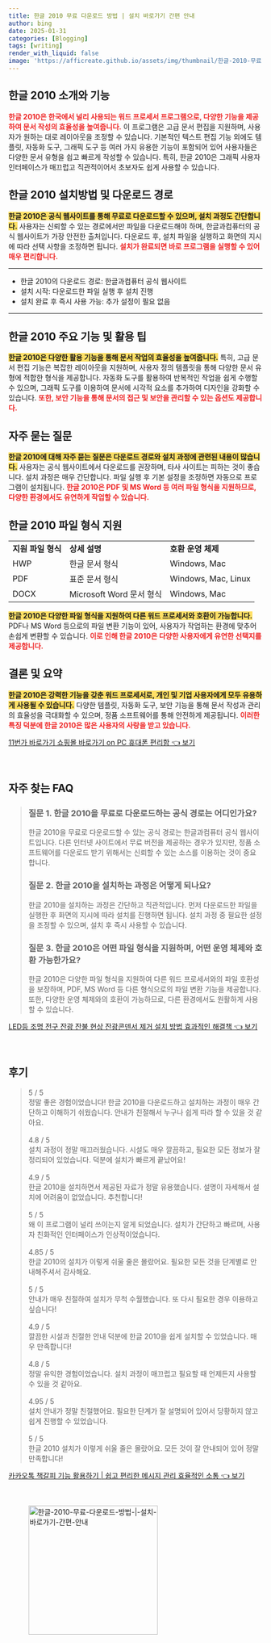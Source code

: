 ```yaml
---
title: 한글 2010 무료 다운로드 방법 | 설치 바로가기 간편 안내
author: bing
date: 2025-01-31
categories: [Blogging]
tags: [writing]
render_with_liquid: false
image: 'https://afficreate.github.io/assets/img/thumbnail/한글-2010-무료-다운로드-방법-|-설치-바로가기-간편-안내.webp'
---
```



<h2 id='한글 2010 소개와 기능'>한글 2010 소개와 기능</h2>

<p><b><span style="color: #ee2323;">한글 2010은 한국에서 널리 사용되는 워드 프로세서 프로그램으로, 다양한 기능을 제공하여 문서 작성의 효율성을 높여줍니다.</span></b> 이 프로그램은 고급 문서 편집을 지원하며, 사용자가 원하는 대로 레이아웃을 조정할 수 있습니다. 기본적인 텍스트 편집 기능 외에도 템플릿, 자동화 도구, 그래픽 도구 등 여러 가지 유용한 기능이 포함되어 있어 사용자들은 다양한 문서 유형을 쉽고 빠르게 작성할 수 있습니다. 특히, 한글 2010은 그래픽 사용자 인터페이스가 매끄럽고 직관적이어서 초보자도 쉽게 사용할 수 있습니다.</p>

<h2 id='설치방법 및 다운로드 경로'>한글 2010 설치방법 및 다운로드 경로</h2>

<p><b><span style="background-color: #ffe066;">한글 2010은 공식 웹사이트를 통해 무료로 다운로드할 수 있으며, 설치 과정도 간단합니다.</span></b> 사용자는 신뢰할 수 있는 경로에서만 파일을 다운로드해야 하며, 한글과컴퓨터의 공식 웹사이트가 가장 안전한 출처입니다. 다운로드 후, 설치 파일을 실행하고 화면의 지시에 따라 선택 사항을 조정하면 됩니다. <b><span style="color: #ee2323;">설치가 완료되면 바로 프로그램을 실행할 수 있어 매우 편리합니다.</span></b></p>

<hr />

<ul>
    <li>한글 2010의 다운로드 경로: 한글과컴퓨터 공식 웹사이트</li>
    <li>설치 시작: 다운로드한 파일 실행 후 설치 진행</li>
    <li>설치 완료 후 즉시 사용 가능: 추가 설정이 필요 없음</li>
</ul>

<hr />

<h2 id='주요 기능 및 활용 팁'>한글 2010 주요 기능 및 활용 팁</h2>

<p><b><span style="background-color: #ffe066;">한글 2010은 다양한 활용 기능을 통해 문서 작업의 효율성을 높여줍니다.</span></b> 특히, 고급 문서 편집 기능은 복잡한 레이아웃을 지원하며, 사용자 정의 템플릿을 통해 다양한 문서 유형에 적합한 형식을 제공합니다. 자동화 도구를 활용하여 반복적인 작업을 쉽게 수행할 수 있으며, 그래픽 도구를 이용하여 문서에 시각적 요소를 추가하여 디자인을 강화할 수 있습니다. <b><span style="color: #ee2323;">또한, 보안 기능을 통해 문서의 접근 및 보안을 관리할 수 있는 옵션도 제공합니다.</span></b></p>

<h2 id='자주 묻는 질문'>자주 묻는 질문</h2>

<p><b><span style="background-color: #ffe066;">한글 2010에 대해 자주 묻는 질문은 다운로드 경로와 설치 과정에 관련된 내용이 많습니다.</span></b> 사용자는 공식 웹사이트에서 다운로드를 권장하며, 타사 사이트는 피하는 것이 좋습니다. 설치 과정은 매우 간단합니다. 파일 실행 후 기본 설정을 조정하면 자동으로 프로그램이 설치됩니다. <b><span style="color: #ee2323;">한글 2010은 PDF 및 MS Word 등 여러 파일 형식을 지원하므로, 다양한 환경에서도 유연하게 작업할 수 있습니다.</span></b></p>

<h2 id='한글 2010 파일 형식 지원'>한글 2010 파일 형식 지원</h2>

<table>
    <tr>
        <td><b>지원 파일 형식</b></td>
        <td><b>상세 설명</b></td>
        <td><b>호환 운영 체제</b></td>
    </tr>
    <tr>
        <td>HWP</td>
        <td>한글 문서 형식</td>
        <td>Windows, Mac</td>
    </tr>
    <tr>
        <td>PDF</td>
        <td>표준 문서 형식</td>
        <td>Windows, Mac, Linux</td>
    </tr>
    <tr>
        <td>DOCX</td>
        <td>Microsoft Word 문서 형식</td>
        <td>Windows, Mac</td>
    </tr>
</table>

<p><b><span style="background-color: #ffe066;">한글 2010은 다양한 파일 형식을 지원하여 다른 워드 프로세서와 호환이 가능합니다.</span></b> PDF나 MS Word 등으로의 파일 변환 기능이 있어, 사용자가 작업하는 환경에 맞추어 손쉽게 변환할 수 있습니다. <b><span style="color: #ee2323;">이로 인해 한글 2010은 다양한 사용자에게 유연한 선택지를 제공합니다.</span></b></p>

<h2 id='결론 및 요약'>결론 및 요약</h2>

<p><b><span style="background-color: #ffe066;">한글 2010은 강력한 기능을 갖춘 워드 프로세서로, 개인 및 기업 사용자에게 모두 유용하게 사용될 수 있습니다.</span></b> 다양한 템플릿, 자동화 도구, 보안 기능을 통해 문서 작성과 관리의 효율성을 극대화할 수 있으며, 정품 소프트웨어를 통해 안전하게 제공됩니다. <b><span style="color: #ee2323;">이러한 특징 덕분에 한글 2010은 많은 사용자의 사랑을 받고 있습니다.</span></b></p>


<p><a class="click-button" title="11번가 바로가기 쇼핑몰 바로가기 on PC 휴대폰 편리함" href="https://afficreate.github.io/posts/11%EB%B2%88%EA%B0%80-%EB%B0%94%EB%A1%9C%EA%B0%80%EA%B8%B0-%EC%87%BC%ED%95%91%EB%AA%B0-%EB%B0%94%EB%A1%9C%EA%B0%80%EA%B8%B0-on-PC-%ED%9C%B4%EB%8C%80%ED%8F%B0-%ED%8E%B8%EB%A6%AC%ED%95%A8/" rel="dofollow">11번가 바로가기 쇼핑몰 바로가기 on PC 휴대폰 편리함 👈 보기</a></p><br>
<h2 id='자주_찾는_FAQ'>자주 찾는 FAQ</h2>
<div itemscope="" itemtype="https://schema.org/FAQPage"> 
<blockquote> 
<div itemscope="" itemprop="mainEntity" itemtype="https://schema.org/Question"> 
<h3 itemprop="name">질문 1. 한글 2010을 무료로 다운로드하는 공식 경로는 어디인가요?</h3> 
<div itemscope="" itemprop="acceptedAnswer" itemtype="https://schema.org/Answer"> 
<span itemprop="text"> 
<p>한글 2010을 무료로 다운로드할 수 있는 공식 경로는 한글과컴퓨터 공식 웹사이트입니다. 다른 인터넷 사이트에서 무료 버전을 제공하는 경우가 있지만, 정품 소프트웨어를 다운로드 받기 위해서는 신뢰할 수 있는 소스를 이용하는 것이 중요합니다.</p> 
</span> 
</div> 
</div> 

<div itemscope="" itemprop="mainEntity" itemtype="https://schema.org/Question"> 
<h3 itemprop="name">질문 2. 한글 2010을 설치하는 과정은 어떻게 되나요?</h3> 
<div itemscope="" itemprop="acceptedAnswer" itemtype="https://schema.org/Answer"> 
<span itemprop="text"> 
<p>한글 2010을 설치하는 과정은 간단하고 직관적입니다. 먼저 다운로드한 파일을 실행한 후 화면의 지시에 따라 설치를 진행하면 됩니다. 설치 과정 중 필요한 설정을 조정할 수 있으며, 설치 후 즉시 사용할 수 있습니다.</p> 
</span> 
</div> 
</div> 

<div itemscope="" itemprop="mainEntity" itemtype="https://schema.org/Question"> 
<h3 itemprop="name">질문 3. 한글 2010은 어떤 파일 형식을 지원하며, 어떤 운영 체제와 호환 가능한가요?</h3> 
<div itemscope="" itemprop="acceptedAnswer" itemtype="https://schema.org/Answer"> 
<span itemprop="text"> 
<p>한글 2010은 다양한 파일 형식을 지원하여 다른 워드 프로세서와의 파일 호환성을 보장하며, PDF, MS Word 등 다른 형식으로의 파일 변환 기능을 제공합니다. 또한, 다양한 운영 체제와의 호환이 가능하므로, 다른 환경에서도 원활하게 사용할 수 있습니다.</p> 
</span> 
</div> 
</div> 
</blockquote> 
</div>
<p><a class="click-button" title="LED등 조명 전구 잔광 잔불 현상 잔광콘덴서 제거 설치 방법 효과적인 해결책" href="https://afficreate.github.io/posts/LED%EB%93%B1-%EC%A1%B0%EB%AA%85-%EC%A0%84%EA%B5%AC-%EC%9E%94%EA%B4%91-%EC%9E%94%EB%B6%88-%ED%98%84%EC%83%81-%EC%9E%94%EA%B4%91%EC%BD%98%EB%8D%B4%EC%84%9C-%EC%A0%9C%EA%B1%B0-%EC%84%A4%EC%B9%98-%EB%B0%A9%EB%B2%95-%ED%9A%A8%EA%B3%BC%EC%A0%81%EC%9D%B8-%ED%95%B4%EA%B2%B0%EC%B1%85/" rel="dofollow">LED등 조명 전구 잔광 잔불 현상 잔광콘덴서 제거 설치 방법 효과적인 해결책 👈 보기</a></p><br>
<h2 id='후기'>후기</h2>
<div itemscope itemtype="https://schema.org/Product">
  <blockquote>
  <div itemprop="review" itemscope itemtype="https://schema.org/Review">
      <div itemprop="reviewRating" itemscope itemtype="https://schema.org/Rating"> <span itemprop="ratingValue">5</span> / <span itemprop="bestRating">5</span> </div>
      <span itemprop="reviewBody">정말 좋은 경험이었습니다! 한글 2010을 다운로드하고 설치하는 과정이 매우 간단하고 이해하기 쉬웠습니다. 안내가 친절해서 누구나 쉽게 따라 할 수 있을 것 같아요.</span>
  </div>
  <br>
  <div itemprop="review" itemscope itemtype="https://schema.org/Review">
      <div itemprop="reviewRating" itemscope itemtype="https://schema.org/Rating"> <span itemprop="ratingValue">4.8</span> / <span itemprop="bestRating">5</span> </div>
      <span itemprop="reviewBody">설치 과정이 정말 매끄러웠습니다. 시설도 매우 깔끔하고, 필요한 모든 정보가 잘 정리되어 있었습니다. 덕분에 설치가 빠르게 끝났어요!</span>
  </div>
  <br>
  <div itemprop="review" itemscope itemtype="https://schema.org/Review">
      <div itemprop="reviewRating" itemscope itemtype="https://schema.org/Rating"> <span itemprop="ratingValue">4.9</span> / <span itemprop="bestRating">5</span> </div>
      <span itemprop="reviewBody">한글 2010을 설치하면서 제공된 자료가 정말 유용했습니다. 설명이 자세해서 설치에 어려움이 없었습니다. 추천합니다!</span>
  </div>
  <br>
  <div itemprop="review" itemscope itemtype="https://schema.org/Review">
      <div itemprop="reviewRating" itemscope itemtype="https://schema.org/Rating"> <span itemprop="ratingValue">5</span> / <span itemprop="bestRating">5</span> </div>
      <span itemprop="reviewBody">왜 이 프로그램이 널리 쓰이는지 알게 되었습니다. 설치가 간단하고 빠르며, 사용자 친화적인 인터페이스가 인상적이었습니다.</span>
  </div>
  <br>
  <div itemprop="review" itemscope itemtype="https://schema.org/Review">
      <div itemprop="reviewRating" itemscope itemtype="https://schema.org/Rating"> <span itemprop="ratingValue">4.85</span> / <span itemprop="bestRating">5</span> </div>
      <span itemprop="reviewBody">한글 2010의 설치가 이렇게 쉬울 줄은 몰랐어요. 필요한 모든 것을 단계별로 안내해주셔서 감사해요.</span>
  </div>
  <br>
  <div itemprop="review" itemscope itemtype="https://schema.org/Review">
      <div itemprop="reviewRating" itemscope itemtype="https://schema.org/Rating"> <span itemprop="ratingValue">5</span> / <span itemprop="bestRating">5</span> </div>
      <span itemprop="reviewBody">안내가 매우 친절하여 설치가 무척 수월했습니다. 또 다시 필요한 경우 이용하고 싶습니다!</span>
  </div>
  <br>
  <div itemprop="review" itemscope itemtype="https://schema.org/Review">
      <div itemprop="reviewRating" itemscope itemtype="https://schema.org/Rating"> <span itemprop="ratingValue">4.9</span> / <span itemprop="bestRating">5</span> </div>
      <span itemprop="reviewBody">깔끔한 시설과 친절한 안내 덕분에 한글 2010을 쉽게 설치할 수 있었습니다. 매우 만족합니다!</span>
  </div>
  <br>
  <div itemprop="review" itemscope itemtype="https://schema.org/Review">
      <div itemprop="reviewRating" itemscope itemtype="https://schema.org/Rating"> <span itemprop="ratingValue">4.8</span> / <span itemprop="bestRating">5</span> </div>
      <span itemprop="reviewBody">정말 유익한 경험이었습니다. 설치 과정이 매끄럽고 필요할 때 언제든지 사용할 수 있을 것 같아요.</span>
  </div>
  <br>
  <div itemprop="review" itemscope itemtype="https://schema.org/Review">
      <div itemprop="reviewRating" itemscope itemtype="https://schema.org/Rating"> <span itemprop="ratingValue">4.95</span> / <span itemprop="bestRating">5</span> </div>
      <span itemprop="reviewBody">설치 안내가 정말 친절했어요. 필요한 단계가 잘 설명되어 있어서 당황하지 않고 쉽게 진행할 수 있었습니다.</span>
  </div>
  <br>
  <div itemprop="review" itemscope itemtype="https://schema.org/Review">
      <div itemprop="reviewRating" itemscope itemtype="https://schema.org/Rating"> <span itemprop="ratingValue">5</span> / <span itemprop="bestRating">5</span> </div>
      <span itemprop="reviewBody">한글 2010 설치가 이렇게 쉬울 줄은 몰랐어요. 모든 것이 잘 안내되어 있어 정말 만족합니다!</span>
  </div>
  </blockquote>
</div>
<p><a class="click-button" title="카카오톡 책갈피 기능 활용하기 | 쉽고 편리한 메시지 관리 효율적인 소통" href="https://afficreate.github.io/posts/%EC%B9%B4%EC%B9%B4%EC%98%A4%ED%86%A1-%EC%B1%85%EA%B0%88%ED%94%BC-%EA%B8%B0%EB%8A%A5-%ED%99%9C%EC%9A%A9%ED%95%98%EA%B8%B0-%EC%89%BD%EA%B3%A0-%ED%8E%B8%EB%A6%AC%ED%95%9C-%EB%A9%94%EC%8B%9C%EC%A7%80-%EA%B4%80%EB%A6%AC-%ED%9A%A8%EC%9C%A8%EC%A0%81%EC%9D%B8-%EC%86%8C%ED%86%B5/" rel="dofollow">카카오톡 책갈피 기능 활용하기 | 쉽고 편리한 메시지 관리 효율적인 소통 👈 보기</a></p><br>
<figure class="image"><img src="https://afficreate.github.io/assets/img/thumbnail/한글-2010-무료-다운로드-방법-|-설치-바로가기-간편-안내.webp" alt="한글-2010-무료-다운로드-방법-|-설치-바로가기-간편-안내" width="256" height="256"></figure>